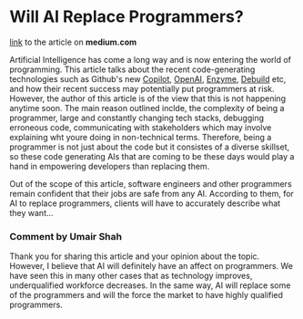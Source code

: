 # Will AI Replace Programmers?

[link](https://medium.com/geekculture/will-ai-replace-programmers-fb6fcfd70b37) to the article on **medium.com**

Artificial Intelligence has come a long way and is now entering the world of programming. This article talks about the recent code-generating technologies such as Github's new [Copilot](https://copilot.github.com/), [OpenAI](https://openai.com/), [Enzyme](https://enzyme.so/), [Debuild](https://debuild.co/) etc, and how their recent success may potentially put programmers at risk. However, the author of this article is of the view that this is not happening anytime soon. The main reason outlined inclde, the complexity of being a programmer, large and constantly changing tech stacks, debugging erroneous code, communicating with stakeholders which may involve explaining wht youre doing in non-technical terms. Therefore, being a programmer is not just about the code but it consistes of a diverse skillset, so these code generating AIs that are coming to be these days would play a hand in empowering developers than replacing them.

Out of the scope of this article, software engineers and other programmers remain confident that their jobs are safe from any AI. According to them, for AI to replace programmers, clients will have to accurately describe what they want...

### Comment by Umair Shah
Thank you for sharing this article and your opinion about the topic. However, I believe that AI will definitely have an affect on programmers. We have seen this in many other cases that as technology improves, underqualified workforce decreases. In the same way, AI will replace some of the programmers and will the force the market to have highly qualified programmers.